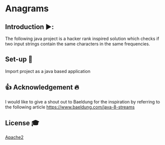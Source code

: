 # Anagrams

## Introduction  ▶️:
The following java project is a hacker rank inspired solution which checks if two input strings contain the same characters in the same frequencies.

## Set-up 💾
Import project as a java based application

## :thumbsup: Acknowledgement :fire:
I would like to give a shout out to Baeldung for the inspiration by referring to the following article https://www.baeldung.com/java-8-streams

## License 🎓
[Apache2](https://www.apache.org/licenses/LICENSE-2.0)
